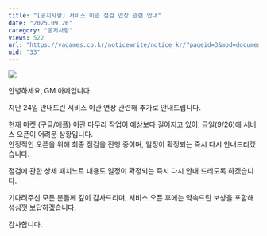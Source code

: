 ```yaml
---
title: "[공지사항] 서비스 이관 점검 연장 관련 안내"
date: "2025.09.26"
category: "공지사항"
views: 522
url: "https://vagames.co.kr/noticewrite/notice_kr/?pageid=3&mod=document&uid=33"
uid: "33"
---
```


![](/images/news/live/kr/33-04a9c71e.webp)  
  
  
안녕하세요, GM 아메입니다.  
  
  
지난 24일 안내드린 서비스 이관 연장 관련해 추가로 안내드립니다.  
  
현재 마켓 (구글/애플) 이관 마무리 작업이 예상보다 길어지고 있어, 금일(9/26)에 서비스 오픈이 어려운 상황입니다.  
안정적인 오픈을 위해 최종 점검을 진행 중이며, 일정이 확정되는 즉시 다시 안내드리겠습니다.  
  
  
점검에 관한 상세 패치노트 내용도 일정이 확정되는 즉시 다시 안내 드리도록 하겠습니다.  
  
기다려주신 모든 분들께 깊이 감사드리며, 서비스 오픈 후에는 약속드린 보상을 포함해 성심껏 보답하겠습니다.  
  
  
감사합니다.